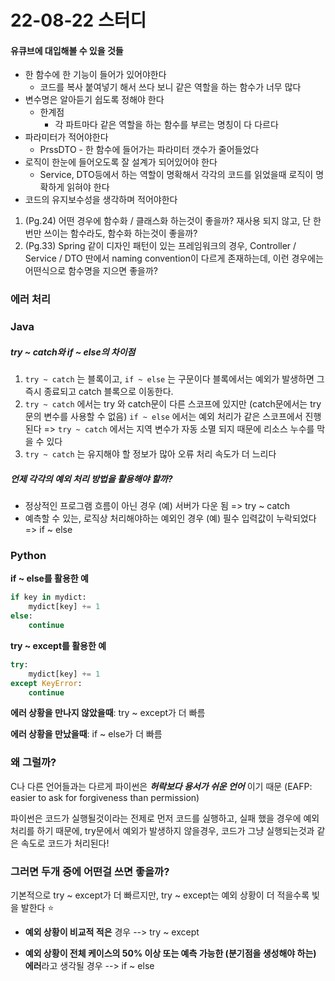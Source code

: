 # 22-08-22 스터디

#### 유큐브에 대입해볼 수 있을 것들

- 한 함수에 한 기능이 들어가 있어야한다
  - 코드를 복사 붙여넣기 해서 쓰다 보니 같은 역할을 하는 함수가 너무 많다
- 변수명은 알아듣기 쉽도록 정해야 한다
  - 한계점
    - 각 파트마다 같은 역할을 하는 함수를 부르는 명칭이 다 다르다
- 파라미터가 적어야한다
  - PrssDTO - 한 함수에 들어가는 파라미터 갯수가 줄어들었다
- 로직이 한눈에 들어오도록 잘 설계가 되어있어야 한다
  - Service, DTO등에서 하는 역할이 명확해서 각각의 코드를 읽었을때 로직이 명확하게 읽혀야 한다
- 코드의 유지보수성을 생각하며 적어야한다

1. (Pg.24) 어떤 경우에 함수화 / 클래스화 하는것이 좋을까? 재사용 되지 않고, 단 한번만 쓰이는 함수라도, 함수화 하는것이 좋을까?
2. (Pg.33) Spring 같이 디자인 패턴이 있는 프레임워크의 경우, Controller / Service / DTO 딴에서 naming convention이 다르게 존재하는데, 이런 경우에는 어떤식으로 함수명을 지으면 좋을까?



### 에러 처리

### Java

##### try ~ catch와 if ~ else의 차이점

1. `try ~ catch` 는 블록이고, `if ~ else` 는 구문이다
   블록에서는 예외가 발생하면 그 즉시 종료되고 catch 블록으로 이동한다.
2. `try ~ catch` 에서는 try 와 catch문이 다른 스코프에 있지만 (catch문에서는 try문의 변수를 사용할 수 없음)
   `if ~ else` 에서는 예외 처리가 같은 스코프에서 진행된다
   => `try ~ catch` 에서는 지역 변수가 자동 소멸 되지 때문에 리소스 누수를 막을 수 있다
3. `try ~ catch` 는 유지해야 할 정보가 많아 오류 처리 속도가 더 느리다

##### 언제 각각의 예외 처리 방법을 활용해야 할까?

- 정상적인 프로그램 흐름이 아닌 경우 (예) 서버가 다운 됨 => try ~ catch
- 예측할 수 있는, 로직상 처리해야하는 예외인 경우 (예) 필수 입력값이 누락되었다 => if ~ else





### Python

**if ~ else를 활용한 예**

```python
if key in mydict:
    mydict[key] += 1
else:
    continue
```

**try ~ except를 활용한 예**

```python
try:
    mydict[key] += 1
except KeyError:
    continue
```

**에러 상황을 만나지 않았을때**: try ~ except가 더 빠름

**에러 상황을 만났을때**: if ~ else가 더 빠름

### 왜 그럴까?

C나 다른 언어들과는 다르게 파이썬은 ***허락보다 용서가 쉬운 언어*** 이기 때문 (EAFP: easier to ask for forgiveness than permission)

파이썬은 코드가 실행될것이라는 전제로 먼저 코드를 실행하고, 실패 했을 경우에 예외처리를 하기 때문에, try문에서 예외가 발생하지 않을경우, 코드가 그냥 실행되는것과 같은 속도로 코드가 처리된다!

### 그러면 두개 중에 어떤걸 쓰면 좋을까?

기본적으로 try ~ except가 더 빠르지만, try ~ except는 예외 상황이 더 적을수록 빛을 발한다 :star:

- **예외 상황이 비교적 적은** 경우 --> try ~ except

- **예외 상황이 전체 케이스의 50% 이상 또는 예측 가능한 (분기점을 생성해야 하는) 에러**라고 생각될 경우 --> if ~ else

